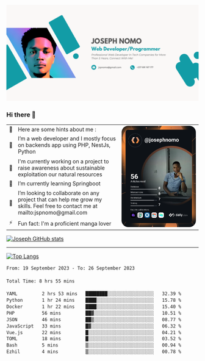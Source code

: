 ![Banner of my profile!](/Joseph_NOMO_NEW.png "Banner")

### Hi there 👋

<!--- | --  | 👋  | Here are some hints about me :                                                                                                 | <td rowspan=6><img src="/devcard.svg" width="400" alt="Joseph NOMO's Dev Card"/></td> |
| --- | --- | ------------------------------------------------------------------------------------------------------------------------------ | ------------------------------------------------------------------------------------- |
| --  | 🔭  | I’m a web developer and I mostly focus on backends app using PHP, NestJs, Python                                               |
| --  | 🦁  | I'm currently working on a project to raise awareness about sustainable exploitation our natural resources                     |
| --  | 🌱  | I’m currently learning Springboot                                                                                              |
| --  | 👯  | I’m looking to collaborate on any project that can help me grow my skills. Feel free to contact me at mailto:jspnomo@gmail.com |
| --  | ⚡  | Fun fact: I'm a proficient manga lover                                                                                         |
--->

<table>
    <tr>
        <td width="1%">👋</td>
        <td width="55%">Here are some hints about me :</td>
        <td rowspan=6 width="44%"><img src="/devcard.svg" width="400" alt="Joseph NOMO's Dev Card"/></td>
    </tr>
    <tr>
        <td>🔭</td>
        <td>I’m a web developer and I mostly focus on backends app using PHP, NestJs, Python</td>
    </tr>
    <tr>
        <td>🦁</td>
        <td>I'm currently working on a project to raise awareness about sustainable exploitation our natural resources</td>
    </tr>
    <tr>
        <td>🌱</td>
        <td>I’m currently learning Springboot</td>
    </tr>
    <tr>
        <td>👯</td>
        <td>I’m looking to collaborate on any project that can help me grow my skills. Feel free to contact me at mailto:jspnomo@gmail.com</td>
    </tr>
    <tr>
        <td>⚡</td>
        <td>Fun fact: I'm a proficient manga lover</td>
    </tr>

</table>

[![Joseph GitHub stats](https://github-readme-stats-seven-sigma-53.vercel.app/api?username=Jspascal)](https://github.com/Jspascal/github-readme-stats)

---

[![Top Langs](https://github-readme-stats-seven-sigma-53.vercel.app/api/top-langs/?username=Jspascal&layout=compact)](https://github.com/Jspascal/github-readme-stats)

<!--START_SECTION:waka-->

```txt
From: 19 September 2023 - To: 26 September 2023

Total Time: 8 hrs 55 mins

YAML         2 hrs 53 mins   ████████░░░░░░░░░░░░░░░░░   32.39 %
Python       1 hr 24 mins    ████░░░░░░░░░░░░░░░░░░░░░   15.78 %
Docker       1 hr 22 mins    ████░░░░░░░░░░░░░░░░░░░░░   15.40 %
PHP          56 mins         ██▓░░░░░░░░░░░░░░░░░░░░░░   10.51 %
JSON         46 mins         ██▒░░░░░░░░░░░░░░░░░░░░░░   08.77 %
JavaScript   33 mins         █▓░░░░░░░░░░░░░░░░░░░░░░░   06.32 %
Vue.js       22 mins         █░░░░░░░░░░░░░░░░░░░░░░░░   04.21 %
TOML         18 mins         █░░░░░░░░░░░░░░░░░░░░░░░░   03.52 %
Bash         5 mins          ▒░░░░░░░░░░░░░░░░░░░░░░░░   00.94 %
Ezhil        4 mins          ▒░░░░░░░░░░░░░░░░░░░░░░░░   00.78 %
```

<!--END_SECTION:waka-->
